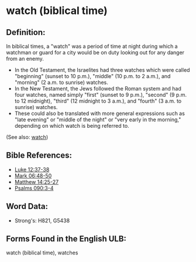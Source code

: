 # watch (biblical time)

## Definition:

In biblical times, a "watch" was a period of time at night during which a watchman or guard for a city would be on duty looking out for any danger from an enemy.

* In the Old Testament, the Israelites had three watches which were called "beginning" (sunset to 10 p.m.), "middle" (10 p.m. to 2 a.m.), and "morning" (2 a.m. to sunrise) watches.
* In the New Testament, the Jews followed the Roman system and had four watches, named simply "first" (sunset to 9 p.m.), "second" (9 p.m. to 12 midnight), "third" (12 midnight to 3 a.m.), and "fourth" (3 a.m. to sunrise) watches.
* These could also be translated with more general expressions such as "late evening" or "middle of the night" or "very early in the morning," depending on which watch is being referred to.

(See also: [watch](../other/watch.md))

## Bible References:

* [Luke 12:37-38](rc://en/tn/help/luk/12/37)
* [Mark 06:48-50](rc://en/tn/help/mrk/06/48)
* [Matthew 14:25-27](rc://en/tn/help/mat/14/25)
* [Psalms 090:3-4](rc://en/tn/help/psa/090/003)

## Word Data:

* Strong's: H821, G5438

## Forms Found in the English ULB:

watch (biblical time), watches
